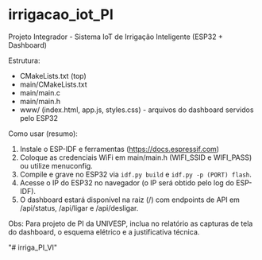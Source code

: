 # irrigacao_iot_PI

Projeto Integrador - Sistema IoT de Irrigação Inteligente (ESP32 + Dashboard)

Estrutura:
- CMakeLists.txt (top)
- main/CMakeLists.txt
- main/main.c
- main/main.h
- www/ (index.html, app.js, styles.css) - arquivos do dashboard servidos pelo ESP32

Como usar (resumo):
1. Instale o ESP-IDF e ferramentas (https://docs.espressif.com)
2. Coloque as credenciais WiFi em main/main.h (WIFI_SSID e WIFI_PASS) ou utilize menuconfig.
3. Compile e grave no ESP32 via `idf.py build` e `idf.py -p (PORT) flash`.
4. Acesse o IP do ESP32 no navegador (o IP será obtido pelo log do ESP-IDF).
5. O dashboard estará disponível na raiz (/) com endpoints de API em /api/status, /api/ligar e /api/desligar.

Obs: Para projeto de PI da UNIVESP, inclua no relatório as capturas de tela do dashboard, o esquema elétrico e a justificativa técnica.

"# irriga_PI_VI" 
